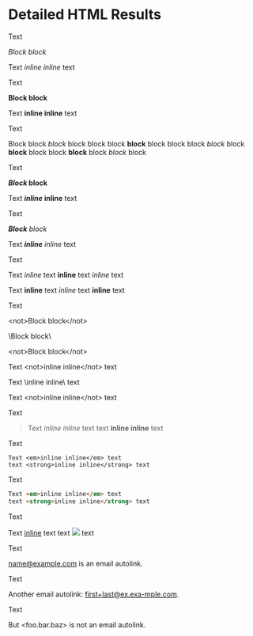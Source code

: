 # Detailed HTML Results

Text

<em>Block block</em>

Text <em>inline inline</em> text

Text

<strong>Block block</strong>

Text <strong>inline inline</strong> text

Text

<p>
Block
block <em>block</em> block
block
block <strong>block</strong> block
block
block <em>block</em> block <strong>block</strong> block
block <strong>block</strong> block <em>block</em> block
</p>

Text

<strong><em>Block</em> block</strong>

Text <strong><em>inline</em> inline</strong> text

Text

<em><strong>Block</strong> block</em>

Text <em><strong>inline</strong> inline</em> text

Text

Text <em>inline</em> text <strong>inline</strong> text <em>inline</em> text

Text <strong>inline</strong> text <em>inline</em> text <strong>inline</strong> text

Text

\<not>Block block\</not>

\\<problem>Block block\\</problem>

<not\>Block block</not\>

Text \<not>inline inline\</not> text

Text \\<problem>inline inline\\</problem> text

Text <not\>inline inline</not\> text

Text

> Text <em>inline inline</em> text
> text <strong>inline inline</strong> text

Text

    Text <em>inline inline</em> text
    text <strong>inline inline</strong> text

Text

```html
Text <em>inline inline</em> text
text <strong>inline inline</strong> text
```

Text

Text <a href="#anchor">inline</a> text
text <img src="src.png"/> text

Text

<name@example.com> is an email autolink.

Text

Another email autolink: <first+last@ex.exa-mple.com>.

Text

But <foo.bar.baz> is not an email autolink.
